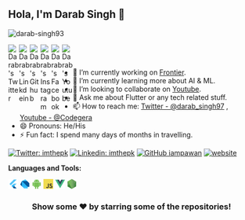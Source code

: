 ## Hola, I'm Darab Singh 👋

<p align="left"> <img src="https://avatars.githubusercontent.com/u/44564701?s=460&u=2c5859372a9f9d9bb06b9118f4588a9ae80696e7&v=4" alt="darab-singh93" /> </p>

<a href="https://twitter.com/darab_singh97">
  <img align="left" alt="Darab's Twitter" width="22px" src="https://cdn.jsdelivr.net/npm/simple-icons@v3/icons/twitter.svg" />
</a>
<a href="https://linkedin.com/in/darab-singh93">
  <img align="left" alt="Darab's Linkdein" width="22px" src="https://cdn.jsdelivr.net/npm/simple-icons@v3/icons/linkedin.svg" />
</a>
<a href="https://github.com/darab-singh93">
  <img align="left" alt="Darab's Github" width="22px" src="https://cdn.jsdelivr.net/npm/simple-icons@v3/icons/github.svg" />
</a>
</a>
<a href="https://instagram.com/darabsingh_/">
  <img align="left" alt="Darab's Instagram" width="22px" src="https://cdn.jsdelivr.net/npm/simple-icons@v3/icons/instagram.svg" />
</a>
<a href="https://www.facebook.com/darab.singh.9066/">
  <img align="left" alt="Darab's Facebook" width="22px" src="https://cdn.jsdelivr.net/npm/simple-icons@v3/icons/facebook.svg" />
</a>
<a href="https://www.youtube.com/Codegera/">
  <img align="left" alt="Darab's Youtube" width="22px" src="https://cdn.jsdelivr.net/npm/simple-icons@v3/icons/youtube.svg" />
</a>

<br/>
<br/>



- 🔭 I’m currently working on [Frontier](https://frontier.xyz/).
- 🌱 I’m currently learning more about AI & ML.
- 👯 I’m looking to collaborate on [Youtube](https://youtube.com/Codegera).
- 💬 Ask me about Flutter or any tech related stuff.
- 📫 How to reach me: [Twitter - @darab_singh97](https://twitter.com/darab_singh97) , [Youtube - @Codegera](https://youtube.com/Codegera)
- 😄 Pronouns: He/His
- ⚡ Fun fact: I spend many days of months in travelling.

[![Twitter: imthepk](https://img.shields.io/twitter/follow/imthepk?style=social)](https://twitter.com/darab_singh97)
[![Linkedin: imthepk](https://img.shields.io/badge/-imthepk-blue?style=flat-square&logo=Linkedin&logoColor=white&link=https://www.linkedin.com/in/darab-singh93/)](https://www.linkedin.com/in/imthepk/)
[![GitHub iampawan](https://img.shields.io/github/followers/iampawan?label=follow&style=social)](https://github.com/iampawan)
[![website](https://img.shields.io/badge/PortfolioWebsite-pawan.live-2648ff?style=flat-square&logo=google-chrome)](https://pawan.live/)


**Languages and Tools:**  

<code><img height="20" src="https://raw.githubusercontent.com/github/explore/80688e429a7d4ef2fca1e82350fe8e3517d3494d/topics/flutter/flutter.png"></code>
<code><img height="20" src="https://raw.githubusercontent.com/github/explore/80688e429a7d4ef2fca1e82350fe8e3517d3494d/topics/dart/dart.png"></code>
<code><img height="20" src="https://raw.githubusercontent.com/github/explore/80688e429a7d4ef2fca1e82350fe8e3517d3494d/topics/android/android.png"></code>
<code><img height="20" src="https://raw.githubusercontent.com/github/explore/80688e429a7d4ef2fca1e82350fe8e3517d3494d/topics/javascript/javascript.png"></code>
<code><img height="20" src="https://raw.githubusercontent.com/github/explore/80688e429a7d4ef2fca1e82350fe8e3517d3494d/topics/vue/vue.png"></code>
<code><img height="20" src="https://raw.githubusercontent.com/github/explore/80688e429a7d4ef2fca1e82350fe8e3517d3494d/topics/nodejs/nodejs.png"></code>    

<div align="center">

### Show some ❤️ by starring some of the repositories!

</div>
